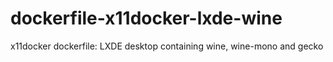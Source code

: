 # dockerfile-x11docker-lxde-wine
x11docker dockerfile: LXDE desktop containing wine, wine-mono and gecko
